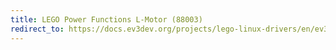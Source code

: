 ```yaml
---
title: LEGO Power Functions L-Motor (88003)
redirect_to: https://docs.ev3dev.org/projects/lego-linux-drivers/en/ev3dev-jessie/motor_data.html#lego-88003
---
```

